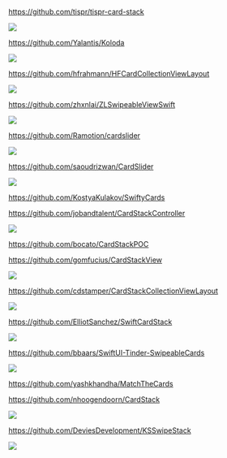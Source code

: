 https://github.com/tispr/tispr-card-stack

![](https://github.com/tispr/tispr-card-stack/raw/master/Screenshot_main.gif)

https://github.com/Yalantis/Koloda

![](https://github.com/Yalantis/Koloda/raw/master/Koloda_v2_example_animation.gif)

https://github.com/hfrahmann/HFCardCollectionViewLayout

![](https://raw.githubusercontent.com/hfrahmann/HFCardCollectionViewLayout/master/ReadmeAssets/Screenplay.gif)

https://github.com/zhxnlai/ZLSwipeableViewSwift

![](https://github.com/zhxnlai/ZLSwipeableViewSwift/raw/master/Previews/animation.gif)

https://github.com/Ramotion/cardslider

![](https://github.com/Ramotion/cardslider/raw/master/iOS_Card_Slider.gif)

https://github.com/saoudrizwan/CardSlider

![](https://cloud.githubusercontent.com/assets/7799382/23380926/88e837ee-fcf1-11e6-917a-49de8fc8ee13.gif)

https://github.com/KostyaKulakov/SwiftyCards

https://github.com/jobandtalent/CardStackController

![](https://github.com/jobandtalent/CardStackController/raw/master/Assets/cards.gif?raw=true)

https://github.com/bocato/CardStackPOC

https://github.com/gomfucius/CardStackView

![](https://github.com/gomfucius/CardStackView/raw/master/Example/example.gif?raw=true)

https://github.com/cdstamper/CardStackCollectionViewLayout

![](https://camo.githubusercontent.com/d708d5987e869158df6d9e93f6b7f9bc2423dccd/68747470733a2f2f6d656469612e67697068792e636f6d2f6d656469612f5970594a364b6f776e794b79755266524c4a2f67697068792e676966)

https://github.com/ElliotSanchez/SwiftCardStack

![](https://github.com/ElliotSanchez/SwiftCardStack/raw/master/stack.gif)

https://github.com/bbaars/SwiftUI-Tinder-SwipeableCards

![](https://camo.githubusercontent.com/bd587778686550595ef4adaa139509b599fe1478/68747470733a2f2f6d656469612e67697068792e636f6d2f6d656469612f6b4564383045454e35574d3336323530424b2f67697068792e676966)

https://github.com/yashkhandha/MatchTheCards

https://github.com/nhoogendoorn/CardStack

![](https://github.com/nhoogendoorn/CardStack/raw/master/CardStackExample/CardStackExample.gif)

https://github.com/DeviesDevelopment/KSSwipeStack

![](https://camo.githubusercontent.com/0c98618dc067d31bf4a0126d408082f3911d4181/68747470733a2f2f6d656469612e67697068792e636f6d2f6d656469612f7738426e6d736a634a79464b552f67697068792e676966)


